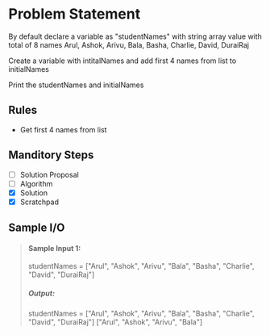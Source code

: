 # Problem Statement   

By default declare a variable as "studentNames" with string array value with total of 8 names Arul, Ashok, Arivu, Bala, Basha, Charlie, David, DuraiRaj         

Create a variable with intitalNames and add first 4 names from list to initialNames      

Print the studentNames and initialNames     


## Rules
* Get first 4 names from list


## Manditory Steps

- [ ] Solution Proposal
- [ ] Algorithm
- [x] Solution
- [x] Scratchpad

## Sample I/O

> #### Sample Input 1:
> studentNames = ["Arul", "Ashok", "Arivu", "Bala", "Basha", "Charlie", "David", "DuraiRaj"]
>
> ##### Output:
> studentNames = ["Arul", "Ashok", "Arivu", "Bala", "Basha", "Charlie", "David", "DuraiRaj"]
> ["Arul", "Ashok", "Arivu", "Bala"]
